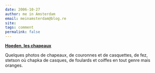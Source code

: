 ```yaml
---
date: 2006-10-27
author: me in Amsterdam
email: meinamsterdam@blog.re
site: 
tags: comment
permalink: false
---
```


<!-- TB -->
**[Hoeden, les chapeaux](/hoeden/)**

Quelques photos de chapeaux, de couronnes et de casquettes, de fez, stetson où chapka de casques, de foulards et coiffes en tout genre mais oranges.